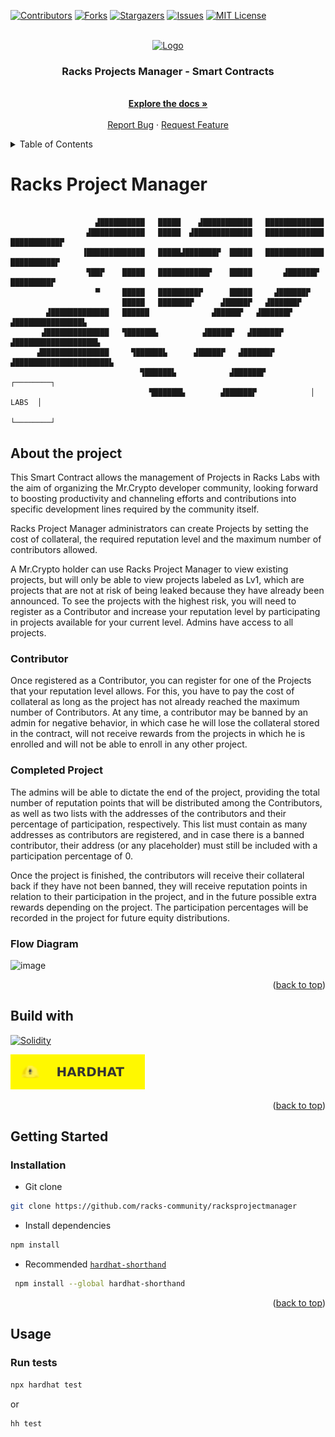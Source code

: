 <a name="readme-top"></a>

[![Contributors][contributors-shield]][contributors-url]
[![Forks][forks-shield]][forks-url]
[![Stargazers][stars-shield]][stars-url]
[![Issues][issues-shield]][issues-url]
[![MIT License][license-shield]][license-url]

<br />
<div align="center">
  <a href="https://github.com/racks-community/racksprojectmanager">
    <img src="https://avatars.githubusercontent.com/u/105239504?s=200&v=4" alt="Logo" width="120" height="120">
  </a>

<h3 align="center">Racks Projects Manager - Smart Contracts</h3>

  <p align="center">
    <br />
    <a href="https://github.com/racks-community/racksprojectmanager"><strong>Explore the docs »</strong></a>
    <br />
    <br />
    <a href="https://github.com/racks-community/racksprojectmanager/issues">Report Bug</a>
    ·
    <a href="https://github.com/racks-community/racksprojectmanager/issues">Request Feature</a>
  </p>
</div>

<!-- TABLE OF CONTENTS -->
<details>
  <summary>Table of Contents</summary>
  <ol>
    <li>
      <a href="#about-the-project">About The Project</a>
      <ul>
        <li><a href="#contributor">Contributors</a></li>
        <li><a href="#completed-project">Completed project</a></li>
        <li><a href="#flow-diagram">Flow diagram</a></li>
      </ul>
      <li><a href="#build-with">Build with</a></li>
      <li><a href="#getting-started">Getting Started</a></li>
      <ul>
        <li><a href="#installation">Installation</a></li>
      </ul>
      <li><a href="#usage">Usage</a></li>
      <ul>
        <li><a href="#run-tests">Run test</a></li>
      </ul>
    </li>
  </ol>
</details>

# Racks Project Manager

```

                   ▟██████████   █████    ▟███████████   █████████████
                 ▟████████████   █████  ▟█████████████   █████████████   ███████████▛
                ▐█████████████   █████▟███████▛  █████   █████████████   ██████████▛
                 ▜██▛    █████   ███████████▛    █████       ▟██████▛    █████████▛
                   ▀     █████   █████████▛      █████     ▟██████▛
                         █████   ███████▛      ▟█████▛   ▟██████▛
        ▟█████████████   ██████              ▟█████▛   ▟██████▛   ▟███████████████▙
       ▟██████████████   ▜██████▙          ▟█████▛   ▟██████▛   ▟██████████████████▙
      ▟███████████████     ▜██████▙      ▟█████▛   ▟██████▛   ▟█████████████████████▙
                             ▜██████▙            ▟██████▛          ┌────────┐
                               ▜██████▙        ▟██████▛            │  LABS  │
                                                                   └────────┘

```

## About the project

This Smart Contract allows the management of Projects in Racks Labs with the aim of organizing the Mr.Crypto developer community, looking forward to boosting productivity and channeling efforts and contributions into specific development lines required by the community itself.

Racks Project Manager administrators can create Projects by setting the cost of collateral, the required reputation level and the maximum number of contributors allowed.

A Mr.Crypto holder can use Racks Project Manager to view existing projects, but will only be able to view projects labeled as Lv1, which are projects that are not at risk of being leaked because they have already been announced. To see the projects with the highest risk, you will need to register as a Contributor and increase your reputation level by participating in projects available for your current level. Admins have access to all projects.

### Contributor

Once registered as a Contributor, you can register for one of the Projects that your reputation level allows. For this, you have to pay the cost of collateral as long as the project has not already reached the maximum number of Contributors.
At any time, a contributor may be banned by an admin for negative behavior, in which case he will lose the collateral stored in the contract, will not receive rewards from the projects in which he is enrolled and will not be able to enroll in any other project.

### Completed Project

The admins will be able to dictate the end of the project, providing the total number of reputation points that will be distributed among the Contributors, as well as two lists with the addresses of the contributors and their percentage of participation, respectively. This list must contain as many addresses as contributors are registered, and in case there is a banned contributor, their address (or any placeholder) must still be included with a participation percentage of 0.

Once the project is finished, the contributors will receive their collateral back if they have not been banned, they will receive reputation points in relation to their participation in the project, and in the future possible extra rewards depending on the project.
The participation percentages will be recorded in the project for future equity distributions.

### Flow Diagram

![image](https://user-images.githubusercontent.com/62185201/184548492-7c10d736-d8e4-4326-8fe8-e83164358723.png)

<p align="right">(<a href="#readme-top">back to top</a>)</p>

## Build with

[![Solidity][solidity.com]][solidity-url]

[![Hardhat][hardhat.com]][hardhat-url]

<p align="right">(<a href="#readme-top">back to top</a>)</p>

## Getting Started

### Installation

-   Git clone

```sh
git clone https://github.com/racks-community/racksprojectmanager
```

-   Install dependencies

```sh
npm install
```

-   Recommended [`hardhat-shorthand`](https://hardhat.org/hardhat-runner/docs/guides/command-line-completion)

```sh
 npm install --global hardhat-shorthand
```

<p align="right">(<a href="#readme-top">back to top</a>)</p>

<!-- USAGE EXAMPLES -->

## Usage

### Run tests

```sh
npx hardhat test
```

or

```sh
hh test
```

[contributors-shield]: https://img.shields.io/github/contributors/racks-community/racksprojectmanager.svg?style=for-the-badge
[contributors-url]: https://github.com/racks-community/racksprojectmanager/graphs/contributors
[forks-shield]: https://img.shields.io/github/forks/racks-community/racksprojectmanager.svg?style=for-the-badge
[forks-url]: https://github.com/racks-community/racksprojectmanager/network/members
[stars-shield]: https://img.shields.io/github/stars/racks-community/racksprojectmanager.svg?style=for-the-badge
[stars-url]: https://github.com/racks-community/racksprojectmanager/stargazers
[issues-shield]: https://img.shields.io/github/issues/racks-community/racksprojectmanager.svg?style=for-the-badge
[issues-url]: https://github.com/racks-community/racksprojectmanager/issues
[license-shield]: https://img.shields.io/github/license/racks-community/racksprojectmanager.svg?style=for-the-badge
[license-url]: https://github.com/racks-community/racksprojectmanager/blob/master/LICENSE.txt
[solidity.com]: https://img.shields.io/badge/Solidity-444444?style=for-the-badge&logo=solidity&logoColor=white
[solidity-url]: https://soliditylang.org/
[hardhat.com]: https://raw.githubusercontent.com/DanielSintimbrean/BlackJack-3.0/master/images/Hardhat-url.svg
[hardhat-url]: https://hardhat.org/
